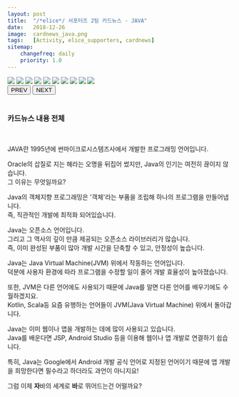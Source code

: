 ```yaml
---
layout: post
title:  "/*elice*/ 서포터즈 2팀 카드뉴스 - JAVA"
date:   2018-12-26
image:  cardnews_java.png
tags:   [Activity, elice_supporters, cardnews]
sitemap:
    changefreq: daily
    priority: 1.0
---
```



<link href="cardnews/styles.css" rel="stylesheet">

<div class="container">
<div class="album">
<div class="images">
<img src="/images/cardnews/java0.png">
<img src="/images/cardnews/java1.png">
<img src="/images/cardnews/java2.png">
<img src="/images/cardnews/java3.png">
<img src="/images/cardnews/java4.png">
<img src="/images/cardnews/java5.png">
<img src="/images/cardnews/java6.png">
<img src="/images/cardnews/java7.png">
<img src="/images/cardnews/java8.png">
<img src="/images/cardnews/java9.png">
</div>
</div>
<button class="prev">PREV</button>
<button class="next">NEXT</button>  
</div>
<script>
let num_img = document.images.length;
</script>
<script src="cardnews/script.js"></script>


<br>

### 카드뉴스 내용 전체

<br>

JAVA란 1995년에 썬마이크로시스템즈사에서 개발한 프로그래밍 언어입니다.  
  
Oracle의 삽질로 지는 해라는 오명을 뒤집어 썼지만, Java의 인기는 여전히 끊이지 않습니다.  
그 이유는 무엇일까요?  
  
Java의 객체지향 프로그래밍은 '객체'라는 부품을 조립해 하나의 프로그램을 만들어냅니다.  
즉, 직관적인 개발에 최적화 되어있습니다.  
  
Java는 오픈소스 언어입니다.  
그리고 그 역사의 깊이 만큼 제공되는 오픈소스 라이브러리가 많습니다.  
즉, 이미 완성된 부품이 많아 개발 시간을 단축할 수 있고, 안정성이 높습니다.  
  
Java는 Java Virtual Machine(JVM) 위에서 작동하는 언어입니다.  
덕분에 사용자 환경에 따라 프로그램을 수정할 일이 줄어 개발 효율성이 높아졌습니다.  
  
또한, JVM은 다른 언어에도 사용되기 때문에 Java를 알면 다른 언어를 배우기에도 수월하겠지요.  
Kotlin, Scala등 요즘 유행하는 언어들이 JVM(Java Virtual Machine) 위에서 돌아갑니다.  
  
Java는 이미 웹이나 앱을 개발하는 데에 많이 사용되고 있습니다.  
Java를 배운다면 JSP, Android Studio 등을 이용해 웹이나 앱 개발로 연결하기 쉽습니다.  
  
특히, Java는 Google에서 Android 개발 공식 언어로 지정된 언어이기 때문에 앱 개발을 희망한다면 필수라고 하더라도 과언이 아니지요!  
  
그럼 이제 **자**바의 세계로 **바**로 뛰어드는건 어떨까요?